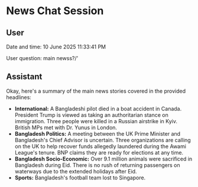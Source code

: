 # News Chat Session

## User
Date and time: 10 June 2025 11:33:41 PM

User question: main newss?/'

## Assistant
Okay, here's a summary of the main news stories covered in the provided headlines:

*   **International:** A Bangladeshi pilot died in a boat accident in Canada. President Trump is viewed as taking an authoritarian stance on immigration. Three people were killed in a Russian airstrike in Kyiv. British MPs met with Dr. Yunus in London.
*   **Bangladesh Politics:** A meeting between the UK Prime Minister and Bangladesh's Chief Advisor is uncertain. Three organizations are calling on the UK to help recover funds allegedly laundered during the Awami League's tenure. BNP claims they are ready for elections at any time.
*   **Bangladesh Socio-Economic:** Over 9.1 million animals were sacrificed in Bangladesh during Eid. There is no rush of returning passengers on waterways due to the extended holidays after Eid.
*   **Sports:** Bangladesh's football team lost to Singapore.


